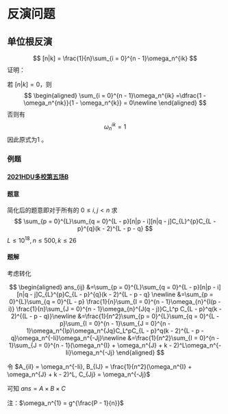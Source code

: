 # 反演问题

## **单位根反演**


$$
[n|k] = \frac{1}{n}\sum_{i = 0}^{n - 1}\omega_n^{ik}
$$
 证明：

若 $[n|k] = 0$，则
$$
\begin{aligned}
\sum_{i = 0}^{n - 1}\omega_n^{ik} 
=\dfrac{1 - \omega_n^{nk}}{1 - \omega_n^{k}} = 0\newline
\end{aligned}
$$
否则有
$$
\omega_n^{ik} = 1
$$
因此原式为1 。

### 例题

#### [2021HDU多校第五场B](https://acm.hdu.edu.cn/showproblem.php?pid=7013)

#### 题意

简化后的题意即对于所有的 $0 \le i, j < n$ 求
$$
\sum_{p = 0}^{L}\sum_{q = 0}^{L - p}[n|p - i][n|q - j]C_{L}^{p}C_{L - p}^{q}(k - 2)^{L - p - q}
$$
$L \le 10^{18}, n \le 500, k \le 26$

#### 题解

考虑转化


$$
\begin{aligned}
ans_{ij} &=\sum_{p = 0}^{L}\sum_{q = 0}^{L - p}[n|p - i][n|q - j]C_{L}^{p}C_{L - p}^{q}(k - 2)^{L - p - q} \newline
 &=\sum_{p = 0}^{L}\sum_{q = 0}^{L - p} \frac{1}{n}\sum_{I = 0}^{n - 1}\omega_{n}^{I(p - i)} \frac{1}{n}\sum_{J = 0}^{n - 1}\omega_{n}^{J(q - j)}C_L^p C_{L - p}^q(k - 2)^{(L - p - q)}\newline
 &=\frac{1}{n^2}\sum_{p = 0}^{L}\sum_{q = 0}^{L - p}\sum_{I = 0}^{n - 1}\sum_{J = 0}^{n - 1}\omega_n^{Ip}\omega_n^{Jq}C_L^pC_{L - p}^q(k - 2)^{L - p - q}\omega_n^{-Ii}\omega_n^{-Jj}\newline
 &=\frac{1}{n^2}\sum_{I = 0}^{n - 1}\sum_{J = 0}^{n - 1}(\omega_n^{I} + \omega_n^{J} + k - 2)^L\omega_n^{-Ii}\omega_n^{-Jj}
\end{aligned}
$$


令 $A_{iI} = \omega_n^{-Ii}, B_{IJ} = \frac{1}{n^2}(\omega_n^{I} + \omega_n^{J} + k - 2)^L, C_{Jj} = \omega_n^{-Jj}$

可知 $ans = A\times B \times C$

注：$\omega_n^{1} = g^{\frac{P - 1}{n}}$